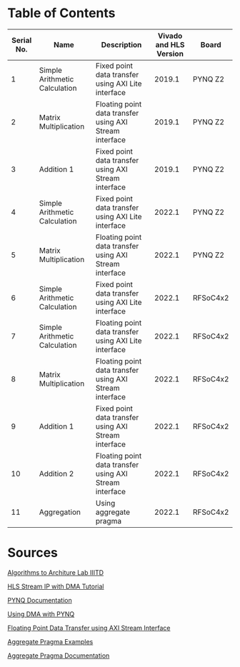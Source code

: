 # Table of Contents

| Serial No. | Name                        | Description                                         | Vivado and HLS Version | Board     |
|------------|-----------------------------|-----------------------------------------------------|------------------------|-----------|
| 1          | Simple Arithmetic Calculation | Fixed point data transfer using AXI Lite interface  | 2019.1                 | PYNQ Z2   |
| 2          | Matrix Multiplication       | Floating point data transfer using AXI Stream interface | 2019.1                 | PYNQ Z2   |
| 3          | Addition 1                  | Fixed point data transfer using AXI Stream interface | 2019.1                 | PYNQ Z2   |
| 4          | Simple Arithmetic Calculation | Fixed point data transfer using AXI Lite interface  | 2022.1                 | PYNQ Z2   |
| 5          | Matrix Multiplication       | Floating point data transfer using AXI Stream interface | 2022.1                 | PYNQ Z2   |
| 6          | Simple Arithmetic Calculation | Fixed point data transfer using AXI Lite interface  | 2022.1                 | RFSoC4x2  |
| 7          | Simple Arithmetic Calculation | Floating point data transfer using AXI Lite interface | 2022.1                 | RFSoC4x2  |
| 8          | Matrix Multiplication       | Floating point data transfer using AXI Stream interface | 2022.1                 | RFSoC4x2  |
| 9          | Addition 1                  | Fixed point data transfer using AXI Stream interface | 2022.1                 | RFSoC4x2  |
| 10         | Addition 2                  | Floating point data transfer using AXI Stream interface | 2022.1                 | RFSoC4x2  |
| 11         | Aggregation                 | Using aggregate pragma                               | 2022.1                 | RFSoC4x2  |

# Sources
[Algorithms to Architure Lab IIITD](https://youtu.be/Nj6JRQzwpwk?feature=shared)

[HLS Stream IP with DMA Tutorial](https://discuss.pynq.io/t/tutorial-using-a-hls-stream-ip-with-dma-part-3-using-the-hls-ip-from-pynq/3346)

[PYNQ Documentation](https://pynq.readthedocs.io/en/v3.0.0/_modules/index.html)

[Using DMA with PYNQ](https://discuss.pynq.io/t/tutorial-pynq-dma-part-1-hardware-design/3133)

[Floating Point Data Transfer using AXI Stream Interface](https://pp4fpgas.readthedocs.io/en/latest/axidma2.html)

[Aggregate Pragma Examples](https://github.com/Xilinx/Vitis-HLS-Introductory-Examples/tree/master/Interface/Aggregation_Disaggregation)

[Aggregate Pragma Documentation](https://docs.amd.com/r/en-US/ug1399-vitis-hls/pragma-HLS-aggregate)
